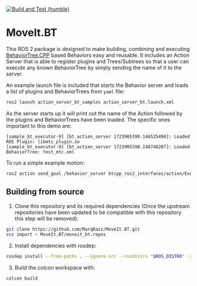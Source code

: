 [![Build and Test (humble)](https://github.com/MarqRazz/MoveIt.BT/actions/workflows/build_and_test.yaml/badge.svg)](https://github.com/MarqRazz/MoveIt.BT/actions/workflows/build_and_test.yaml)

# MoveIt.BT

This ROS 2 package is designed to make building, combining and executing [BehaviorTree.CPP](https://www.behaviortree.dev/docs/intro) based Behaviors easy and reusable.
It includes an Action Server that is able to register plugins and Trees/Subtrees so that a user can execute any known BehaviorTree by simply sending the name of it to the server.

An example launch file is included that starts the Behavior server and loads a list of plugins and BehaviorTrees from `yaml` file:
``` bash
ros2 launch action_server_bt_samples action_server_bt.launch.xml
```

As the server starts up it will print out the name of the Action followed by the plugins and BehaviorTrees have been loaded.
The specific ones important to this demo are:
```
[sample_bt_executor-9] [bt_action_server 1723905390.146525490]: Loaded ROS Plugin: libmtc_plugin.so
[sample_bt_executor-9] [bt_action_server 1723905390.148748207]: Loaded BehaviorTree: test_mtc.xml

```

To run a simple example motion:
``` bash
ros2 action send_goal /behavior_server btcpp_ros2_interfaces/action/ExecuteTree "{target_tree: TestMtc}"
```

## Building from source

1. Clone this repository and its required dependencies (Once the upstream repositories have been updated to be compatible with this repository this step will be removed):
```bash
git clone https://github.com/MarqRazz/MoveIt.BT.git
vcs import < MoveIt.BT/moveit_bt.repos
```

2. Install dependencies with rosdep:
```bash
rosdep install --from-paths . --ignore-src --rosdistro "$ROS_DISTRO" -y
```

3. Build the colcon workspace with:
```bash
colcon build
```
